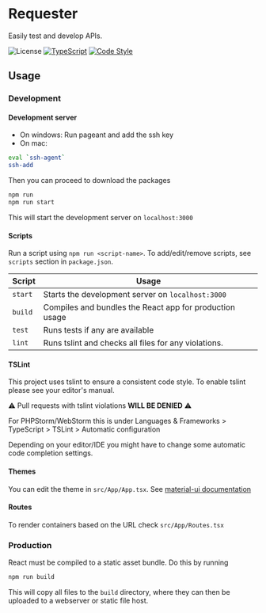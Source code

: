 # Requester

Easily test and develop APIs.

![License](https://img.shields.io/badge/license-MIT-green)
[![TypeScript](https://img.shields.io/badge/%3C%2F%3E-TypeScript-blue)](https://www.typescriptlang.org/) 
[![Code Style](https://badgen.net/badge/code%20style/airbnb/ff5a5f?icon=airbnb)](https://github.com/airbnb/javascript)

## Usage

### Development

#### Development server

* On windows: Run pageant and add the ssh key
* On mac: 
```bash
eval `ssh-agent`
ssh-add
```
Then you can proceed to download the packages
```bash
npm run
npm run start
```
This will start the development server on `localhost:3000`

#### Scripts

Run a script using `npm run <script-name>`. To add/edit/remove scripts, see `scripts` section in `package.json`.

| Script | Usage |
| --- | --- |
|`start`|Starts the development server on `localhost:3000`|
|`build`|Compiles and bundles the React app for production usage|
|`test`|Runs tests if any are available|
|`lint`|Runs tslint and checks all files for any violations.|

#### TSLint
This project uses tslint to ensure a consistent code style.
To enable tslint please see your editor's manual.

⚠ Pull requests with tslint violations **WILL BE DENIED** ⚠

For PHPStorm/WebStorm this is under
Languages & Frameworks > TypeScript > TSLint > Automatic configuration

Depending on your editor/IDE you might have to change some automatic code completion settings.

#### Themes
You can edit the theme in `src/App/App.tsx`. See [material-ui documentation](https://material-ui.com/customization/themes/)

#### Routes
To render containers based on the URL check `src/App/Routes.tsx`

### Production
React must be compiled to a static asset bundle. Do this by running
```bash
npm run build
```
This will copy all files to the `build` directory, where they can then be uploaded to a webserver or static file host.
